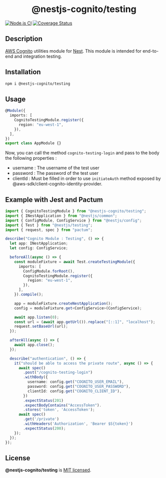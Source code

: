 <h1 align="center">@nestjs-cognito/testing</h1>

[![Node.js CI](https://github.com/Lokicoule/nestjs-cognito/actions/workflows/node.js.yml/badge.svg)](https://github.com/Lokicoule/nestjs-cognito/actions/workflows/node.js.yml)
[![Coverage Status](https://coveralls.io/repos/github/Lokicoule/nestjs-cognito-monorepo/badge.svg?branch=main)](https://coveralls.io/github/Lokicoule/nestjs-cognito-monorepo?branch=main)

## Description

[AWS Cognito](https://docs.aws.amazon.com/cognito/latest/developerguide/what-is-amazon-cognito.html) utilities module for [Nest](https://github.com/nestjs/nest).
This module is intended for end-to-end and integration testing.

## Installation

```bash
npm i @nestjs-cognito/testing
```

## Usage

```ts
@Module({
  imports: [
    CognitoTestingModule.register({
      region: "eu-west-1",
    }),
  ],
})
export class AppModule {}
```

Now, you can call the method `cognito-testing-login` and pass to the body the following properties :

- username : The username of the test user
- password : The password of the test user
- clientId : Must be filled in order to use `initiateAuth` method exposed by @aws-sdk/client-cognito-identity-provider.

## Example with Jest and Pactum

```ts
import { CognitoTestingModule } from "@nestjs-cognito/testing";
import { INestApplication } from "@nestjs/common";
import { ConfigModule, ConfigService } from "@nestjs/config";
import { Test } from "@nestjs/testing";
import { request, spec } from "pactum";

describe("Cognito Module : Testing", () => {
  let app: INestApplication;
  let config: ConfigService;

  beforeAll(async () => {
    const moduleFixture = await Test.createTestingModule({
      imports: [
        ConfigModule.forRoot(),
        CognitoTestingModule.register({
          region: "eu-west-1",
        }),
      ],
    }).compile();

    app = moduleFixture.createNestApplication();
    config = moduleFixture.get<ConfigService>(ConfigService);

    await app.listen(0);
    const url = (await app.getUrl()).replace("[::1]", "localhost");
    request.setBaseUrl(url);
  });

  afterAll(async () => {
    await app.close();
  });

  describe("authentication", () => {
    it("should be able to access the private route", async () => {
      await spec()
        .post("/cognito-testing-login")
        .withBody({
          username: config.get("COGNITO_USER_EMAIL"),
          password: config.get("COGNITO_USER_PASSWORD"),
          clientId: config.get("COGNITO_CLIENT_ID"),
        })
        .expectStatus(201)
        .expectBodyContains("AccessToken").
        .stores('token', 'AccessToken');
      await spec()
        .get('/private')
        .withHeaders('Authorization', 'Bearer $S{token}')
        .expectStatus(200);
    });
  });
});
```

## License

<b>@nestjs-cognito/testing</b> is [MIT licensed](LICENSE).

